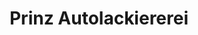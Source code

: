 ---
title: "Prinz Autolackiererei"
url: /obertraubling/prinz-autolackiererei/
shop: Autowerkstatt
---